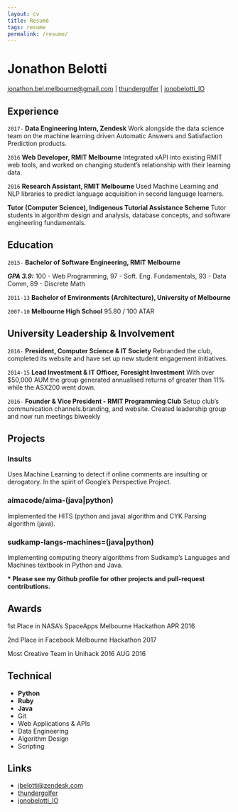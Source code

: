 ```yaml
---
layout: cv
title: Resumé
tags: resume
permalink: /resume/
---
```

# Jonathon Belotti

<div id="webaddress">
<a href="mailto:jonathon.bel.melbourne@gmail.com">jonathon.bel.melbourne@gmail.com</a>
|
<i class="fa fa-github"></i> <a href="http://github.com/thundergolfer">thundergolfer</a>
|
<i class="fa fa-twitter"></i> <a href="http://twitter.com/jonobelotti_IO">jonobelotti_IO</a>
</div>


## Experience

`2017-`
__Data Engineering Intern, Zendesk__ Work alongside the data science team on the machine learning driven Automatic Answers and Satisfaction Prediction products.

`2016`
__Web Developer, RMIT Melbourne__ Integrated xAPI into existing RMIT web tools, and worked on changing student’s relationship with their learning data.

`2016`
__Research Assistant, RMIT Melbourne__ Used Machine Learning and NLP libraries to predict language acquisition in second language learners.

__Tutor (Computer Science), Indigenous Tutorial Assistance Scheme__ Tutor students in algorithm design and analysis, database concepts, and software engineering fundamentals.

## Education

`2015-`
__Bachelor of Software Engineering, RMIT Melbourne__

***GPA 3.9:***  100 - Web Programming, 97 - Soft. Eng. Fundamentals, 93 - Data Comm, 89 - Discrete Math

`2011-13`
__Bachelor of Environments (Architecture), University of Melbourne__

`2007-10`
__Melbourne High School__ 95.80 / 100 ATAR

## University Leadership & Involvement

`2016-`
__President, Computer Science & IT Society__ Rebranded the club, completed its website and have set up new student engagement initiatives.

`2014-15`
__Lead Investment & IT Officer, Foresight Investment__ With over $50,000 AUM the group generated annualised returns of greater than 11% while the ASX200 went down.

`2016-`
__Founder & Vice President - RMIT Programming Club__ Setup club’s communication channels.branding, and website. Created leadership group and now run meetings biweekly

## Projects

### Insults

Uses Machine Learning to detect if online comments are insulting or derogatory. In the spirit of Google’s Perspective Project.

### aimacode/aima-(java|python)
Implemented the HITS (python and java) algorithm and CYK Parsing algorithm (java).

### sudkamp-langs-machines=(java|python)

Implementing computing theory algorithms from Sudkamp’s Languages and Machines textbook in Python and Java.

__* Please see my Github profile for other projects and pull-request contributions.__

## Awards

1​st​ Place ​in NASA’s SpaceApps Melbourne Hackathon ​APR 2016

2nd Place in Facebook Melbourne Hackathon 2017

Most Creative Team​ ​in Unihack 2016 AUG 2016


## Technical

* **Python**
* **Ruby**
* **Java**
* Git
* Web Applications & APIs
* Data Engineering
* Algorithm Design
* Scripting


## Links

* <i class="fa fa-envelope"></i> <a href="mailto:jbelotti@zendesk.com">jbelotti@zendesk.com</a><br />
* <i class="fa fa-github"></i> <a href="http://github.com/thundergolfer">thundergolfer</a><br />
*  <i class="fa fa-twitter"></i> <a href="http://twitter.com/jonobelotti_IO">jonobelotti_IO</a><br />

<!-- ### Footer

Last updated: May 2013 -->
